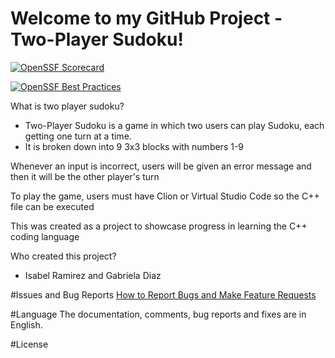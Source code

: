 # Welcome to my GitHub Project - Two-Player Sudoku!
[![OpenSSF Scorecard](https://api.scorecard.dev/projects/github.com/isabelramirez10/Two-Player-Sudoku/badge)](https://scorecard.dev/viewer/?uri=github.com/isabelramirez10/Two-Player-Sudoku)

[![OpenSSF Best Practices](https://api.bestpractice.dev/projects/github.com/isabelramirez10/Two-Player-Sudoku/badge)](https://bestpractice.dev/viewer/?uri=github.com/isabelramirez10/Two-Player-Sudoku)

What is two player sudoku?
- Two-Player Sudoku is a game in which two users can play Sudoku, each getting one turn at a time.
- It is broken down into 9 3x3 blocks with numbers 1-9 

Whenever an input is incorrect, users will be given an error message and then it will be the other player's turn 

To play the game, users must have Clion or Virtual Studio Code so the C++ file can be executed

This was created as a project to showcase progress in learning the C++ coding language

 Who created this project?
 - Isabel Ramirez and Gabriela Diaz

#Issues and Bug Reports
[How to Report Bugs and Make Feature Requests](https://github.com/opennebula/one/wiki/How-to-Report-Bugs-and-Make-Feature-Requests#ReportBug)

#Language
The documentation, comments, bug reports and fixes are in English.

#License
